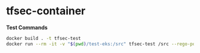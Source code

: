 # tfsec-container

**Test Commands**
```bash
docker build . -t tfsec-test
docker run --rm -it -v "$(pwd)/test-eks:/src" tfsec-test /src --rego-policy-dir /app/policies --custom-check-dir /app/checks
```